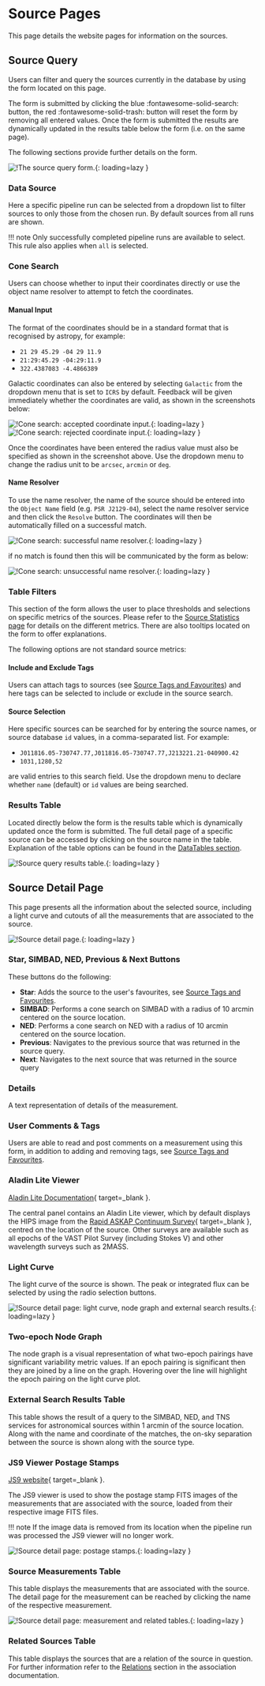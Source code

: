 # Source Pages

This page details the website pages for information on the sources.

## Source Query

Users can filter and query the sources currently in the database by using the form located on this page. 

The form is submitted by clicking the blue :fontawesome-solid-search: button, the red :fontawesome-solid-trash: button  will reset the form by removing all entered values.
Once the form is submitted the results are dynamically updated in the results table below the form (i.e. on the same page).

The following sections provide further details on the form.

![!The source query form.](../img/source-query-form.png){: loading=lazy }

### Data Source

Here a specific pipeline run can be selected from a dropdown list to filter sources to only those from the chosen run. By default sources from all runs are shown.

!!! note
    Only successfully completed pipeline runs are available to select. This rule also applies when `all` is selected.

### Cone Search

Users can choose whether to input their coordinates directly or use the object name resolver to attempt to fetch the coordinates.

#### Manual Input

The format of the coordinates should be in a standard format that is recognised by astropy, for example:

* `21 29 45.29 -04 29 11.9`
* `21:29:45.29 -04:29:11.9`
* `322.4387083 -4.4866389`

Galactic coordinates can also be entered by selecting `Galactic` from the dropdown menu that is set to `ICRS` by default. 
Feedback will be given immediately whether the coordinates are valid, as shown in the screenshots below:

![!Cone search: accepted coordinate input.](../img/cone-search-ok.png){: loading=lazy }
![!Cone search: rejected coordinate input.](../img/cone-search-bad.png){: loading=lazy }

Once the coordinates have been entered the radius value must also be specified as shown in the screenshot above. Use the dropdown menu to change the radius unit to be `arcsec`, `arcmin` or `deg`.

#### Name Resolver

To use the name resolver, the name of the source should be entered into the `Object Name` field (e.g. `PSR J2129-04`), select the name resolver service and then click the `Resolve` button.
The coordinates will then be automatically filled on a successful match.

![!Cone search: successful name resolver.](../img/cone-search-resolve.png){: loading=lazy }

if no match is found then this will be communicated by the form as below:

![!Cone search: unsuccessful name resolver.](../img/cone-search-resolver-bad.png){: loading=lazy }

### Table Filters

This section of the form allows the user to place thresholds and selections on specific metrics of the sources. 
Please refer to the [Source Statistics page](../design/sourcestats.md) for details on the different metrics. There are also tooltips located on the form to offer explanations.

The following options are not standard source metrics:

#### Include and Exclude Tags

Users can attach tags to sources (see [Source Tags and Favourites](sourcetagsfavs.md)) and here tags can be selected to include or exclude in the source search.

#### Source Selection

Here specific sources can be searched for by entering the source names, or source database `id` values, in a comma-separated list. For example:

* `J011816.05-730747.77,J011816.05-730747.77,J213221.21-040900.42`
* `1031,1280,52`

are valid entries to this search field. Use the dropdown menu to declare whether `name` (default) or `id` values are being searched.

### Results Table

Located directly below the form is the results table which is dynamically updated once the form is submitted.
The full detail page of a specific source can be accessed by clicking on the source name in the table. 
Explanation of the table options can be found in the [DataTables section](datatables.md).

![!Source query results table.](../img/source-query-results.png){: loading=lazy }

## Source Detail Page

This page presents all the information about the selected source, including a light curve and cutouts of all the measurements that are associated to the source.

![!Source detail page.](../img/source-detail1.png){: loading=lazy }

### Star, SIMBAD, NED, Previous & Next Buttons

These buttons do the following:

* **Star**: Adds the source to the user's favourites, see [Source Tags and Favourites](sourcetagsfavs.md).
* **SIMBAD**: Performs a cone search on SIMBAD with a radius of 10 arcmin centered on the source location.
* **NED**: Performs a cone search on NED with a radius of 10 arcmin centered on the source location.
* **Previous**: Navigates to the previous source that was returned in the source query.
* **Next**: Navigates to the next source that was returned in the source query

### Details

A text representation of details of the measurement.

### User Comments & Tags

Users are able to read and post comments on a measurement using this form, in addition to adding and removing tags, see [Source Tags and Favourites](sourcetagsfavs.md).

### Aladin Lite Viewer

[Aladin Lite Documentation](https://aladin.u-strasbg.fr/AladinLite/doc/){ target=_blank }.

The central panel contains an Aladin Lite viewer, which by default displays the HIPS image from the [Rapid ASKAP Continuum Survey](https://research.csiro.au/racs/){ target=_blank }, centred on the location of the source.
Other surveys are available such as all epochs of the VAST Pilot Survey (including Stokes V) and other wavelength surveys such as 2MASS.

### Light Curve

The light curve of the source is shown. The peak or integrated flux can be selected by using the radio selection buttons.

![!Source detail page: light curve, node graph and external search results.](../img/source-detail2.png){: loading=lazy }

### Two-epoch Node Graph

The node graph is a visual representation of what two-epoch pairings have significant variability metric values. 
If an epoch pairing is significant then they are joined by a line on the graph. Hovering over the line will highlight the epoch pairing on the light curve plot.

### External Search Results Table

This table shows the result of a query to the SIMBAD, NED, and TNS services for astronomical sources within 1 arcmin of the source location. 
Along with the name and coordinate of the matches, the on-sky separation between the source is shown along with the source type.

### JS9 Viewer Postage Stamps

[JS9 website](https://js9.si.edu){ target=_blank }.

The JS9 viewer is used to show the postage stamp FITS images of the measurements that are associated with the source, loaded from their respective image FITS files.

!!! note
    If the image data is removed from its location when the pipeline run was processed the JS9 viewer will no longer work.

![!Source detail page: postage stamps.](../img/source-detail3.png){: loading=lazy }

### Source Measurements Table

This table displays the measurements that are associated with the source. The detail page for the measurement can be reached by clicking the name of the respective measurement.

![!Source detail page: measurement and related tables.](../img/source-detail4.png){: loading=lazy }

### Related Sources Table

This table displays the sources that are a relation of the source in question. For further information refer to the [Relations](../design/association.md#relations) section in the association documentation.

